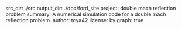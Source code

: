 src_dir: ./src
output_dir: ./doc/ford_site
project: double mach reflection problem
summary: A numerical simulation code for a double mach reflection problem.
author: toya42
license: by
graph: true
